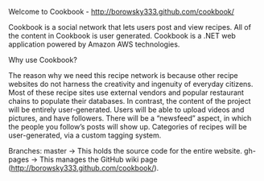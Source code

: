 Welcome to Cookbook - http://borowsky333.github.com/cookbook/

Cookbook is a social network that lets users post and view recipes. All of the content in Cookbook is user generated. Cookbook is a .NET web application powered by Amazon AWS technologies.

Why use Cookbook?

The reason why we need this recipe network is because other recipe websites do not harness the creativity and ingenuity of everyday citizens. Most of these recipe sites use external vendors and popular restaurant chains to populate their databases. In contrast, the content of the project will be entirely user-generated. Users will be able to upload videos and pictures, and have followers. There will be a “newsfeed” aspect, in which the people you follow’s posts will show up. Categories of recipes will be user-generated, via a custom tagging system.

Branches:
master -> This holds the source code for the entire website.
gh-pages -> This manages the GitHub wiki page (http://borowsky333.github.com/cookbook/).

